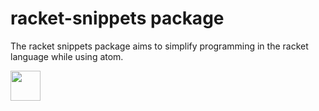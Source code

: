 # racket-snippets package

The racket snippets package aims to simplify programming in the racket language while using atom.

<img src="https://giant.gfycat.com/QuaintInnocentBlackfish.gif" width="48">
